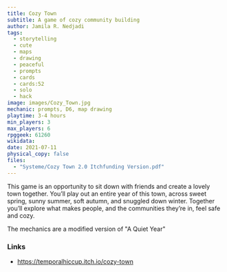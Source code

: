 ```yaml
---
title: Cozy Town
subtitle: A game of cozy community building 
author: Jamila R. Nedjadi
tags:
  - storytelling
  - cute
  - maps
  - drawing
  - peaceful
  - prompts
  - cards
  - cards:52
  - solo
  - hack
image: images/Cozy_Town.jpg
mechanic: prompts, D6, map drawing
playtime: 3-4 hours
min_players: 3
max_players: 6
rpggeek: 61260
wikidata:
date: 2021-07-11
physical_copy: false
files:
  - "Systeme/Cozy Town 2.0 Itchfunding Version.pdf"
---
```


<!-- Excerpt Start -->
This game is an opportunity to sit down with friends and create a lovely town
together. You’ll play out an entire year of this town, across sweet spring, sunny
summer, soft autumn, and snuggled down winter. Together you’ll explore what makes
people, and the communities they’re in, feel safe and cozy.

<!-- Excerpt End -->

The mechanics are a modified version of "A Quiet Year"

### Links

- https://temporalhiccup.itch.io/cozy-town
